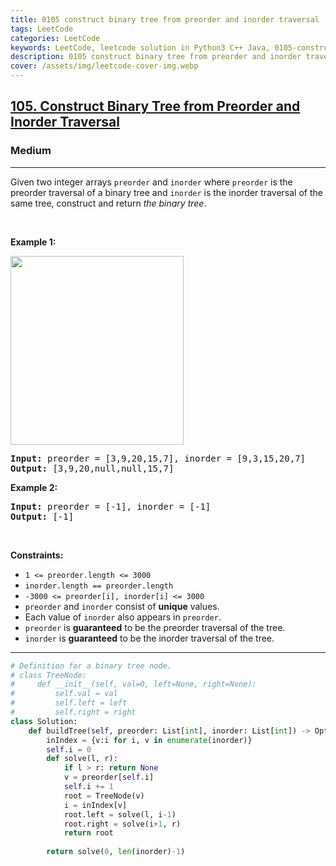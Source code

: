 ```yaml
---
title: 0105 construct binary tree from preorder and inorder traversal
tags: LeetCode
categories: LeetCode
keywords: LeetCode, leetcode solution in Python3 C++ Java, 0105-construct-binary-tree-from-preorder-and-inorder-traversal solution
description: 0105 construct binary tree from preorder and inorder traversal LeetCode Solution Explained
cover: /assets/img/leetcode-cover-img.webp
---
```



<h2><a href="https://leetcode.com/problems/construct-binary-tree-from-preorder-and-inorder-traversal/">105. Construct Binary Tree from Preorder and Inorder Traversal</a></h2><h3>Medium</h3><hr><div><p>Given two integer arrays <code>preorder</code> and <code>inorder</code> where <code>preorder</code> is the preorder traversal of a binary tree and <code>inorder</code> is the inorder traversal of the same tree, construct and return <em>the binary tree</em>.</p>

<p>&nbsp;</p>
<p><strong class="example">Example 1:</strong></p>
<img alt="" src="https://assets.leetcode.com/uploads/2021/02/19/tree.jpg" style="width: 277px; height: 302px;">
<pre><strong>Input:</strong> preorder = [3,9,20,15,7], inorder = [9,3,15,20,7]
<strong>Output:</strong> [3,9,20,null,null,15,7]
</pre>

<p><strong class="example">Example 2:</strong></p>

<pre><strong>Input:</strong> preorder = [-1], inorder = [-1]
<strong>Output:</strong> [-1]
</pre>

<p>&nbsp;</p>
<p><strong>Constraints:</strong></p>

<ul>
	<li><code>1 &lt;= preorder.length &lt;= 3000</code></li>
	<li><code>inorder.length == preorder.length</code></li>
	<li><code>-3000 &lt;= preorder[i], inorder[i] &lt;= 3000</code></li>
	<li><code>preorder</code> and <code>inorder</code> consist of <strong>unique</strong> values.</li>
	<li>Each value of <code>inorder</code> also appears in <code>preorder</code>.</li>
	<li><code>preorder</code> is <strong>guaranteed</strong> to be the preorder traversal of the tree.</li>
	<li><code>inorder</code> is <strong>guaranteed</strong> to be the inorder traversal of the tree.</li>
</ul>
</div>

---




```python
# Definition for a binary tree node.
# class TreeNode:
#     def __init__(self, val=0, left=None, right=None):
#         self.val = val
#         self.left = left
#         self.right = right
class Solution:
    def buildTree(self, preorder: List[int], inorder: List[int]) -> Optional[TreeNode]:
        inIndex = {v:i for i, v in enumerate(inorder)}
        self.i = 0
        def solve(l, r):
            if l > r: return None
            v = preorder[self.i]
            self.i += 1
            root = TreeNode(v)
            i = inIndex[v]
            root.left = solve(l, i-1)
            root.right = solve(i+1, r)
            return root
        
        return solve(0, len(inorder)-1)
```
